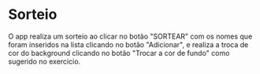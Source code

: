# Sorteio
O app realiza um sorteio ao clicar no botão "SORTEAR" com os nomes que foram inseridos na lista clicando no botão "Adicionar",
e realiza a troca de cor do background clicando no botão "Trocar a cor de fundo" como sugerido no exercicio.
